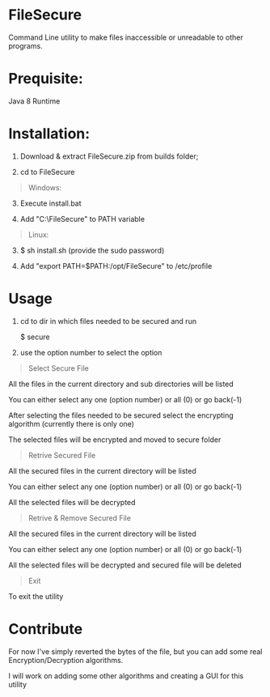 # FileSecure
Command Line utility to make files inaccessible or unreadable to other programs.

# Prequisite:

Java 8 Runtime

# Installation:

1. Download & extract FileSecure.zip from builds folder;

2. cd to FileSecure

> Windows:

3. Execute install.bat

4. Add "C:\FileSecure\" to PATH variable 

> Linux:

3. $ sh install.sh (provide the sudo password)

4. Add "export PATH=$PATH:/opt/FileSecure" to /etc/profile

# Usage

1. cd to dir in which files needed to be secured and run

    $ secure

2. use the option number to select the option


> Select Secure File

All the files in the current directory and sub directories will be listed

You can either select any one (option number) or all (0) or go back(-1)

After selecting the files needed to be secured select the encrypting algorithm (currently there is only one)

The selected files will be encrypted and moved to secure folder


> Retrive Secured File

All the secured files in the current directory will be listed

You can either select any one (option number) or all (0) or go back(-1)

All the selected files will be decrypted


> Retrive & Remove Secured File

All the secured files in the current directory will be listed

You can either select any one (option number) or all (0) or go back(-1)

All the selected files will be decrypted and secured file will be deleted


> Exit

To exit the utility


# Contribute

For now I've simply reverted the bytes of the file, but you can add some real Encryption/Decryption algorithms.


I will work on adding some other algorithms and creating a GUI for this utility
